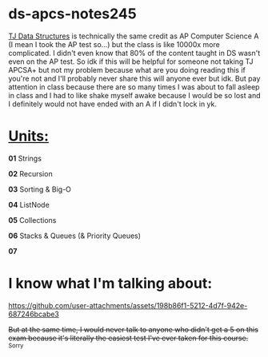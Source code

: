 # ds-apcs-notes245
<ins>TJ Data Structures</ins> is technically the same credit as AP Computer Science A (I mean I took the AP test so...) but the class is like 10000x more complicated. I didn't even know that 80% of the content taught in DS wasn't even on the AP test. So idk if this will be helpful for someone not taking TJ APCSA+ but not my problem because what are you doing reading this if you're not and I'll probably never share this will anyone ever but idk. But pay attention in class because there are so many times I was about to fall asleep in class and I had to like shake myself awake because I would be so lost and I definitely would not have ended with an A if I didn't lock in yk.

# <ins> Units:</ins>

**01** Strings

**02** Recursion

**03** Sorting & Big-O

**04** ListNode

**05** Collections

**06** Stacks & Queues (& Priority Queues)

**07** 


# I know what I'm talking about: 

https://github.com/user-attachments/assets/198b86f1-5212-4d7f-942e-687246bcabe3

~~But at the same time, I would never talk to anyone who didn't get a 5 on this exam because it's literally the easiest test I've ever taken for this course.~~ <sub>Sorry</sub>

